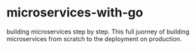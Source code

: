 # microservices-with-go
building microservices step by step.
This full juorney of building microservices from scratch to the deployment on production.